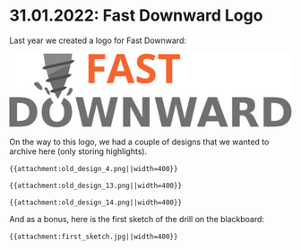 # 31.01.2022: Fast Downward Logo

Last year we created a logo for Fast Downward:

<img src="https://raw.githubusercontent.com/aibasel/downward/refs/heads/main/misc/images/fast-downward.svg" width="800" alt="Fast Downward">



On the way to this logo,
we had a couple of designs that we wanted to archive here (only storing
highlights).

```{=mediawiki}
{{attachment:old_design_4.png||width=400}}
```

```{=mediawiki}
{{attachment:old_design_13.png||width=400}}
```
```{=mediawiki}
{{attachment:old_design_14.png||width=400}}
```

And as a bonus, here is the first sketch of the drill on the blackboard:

```{=mediawiki}
{{attachment:first_sketch.jpg||width=400}}
```
